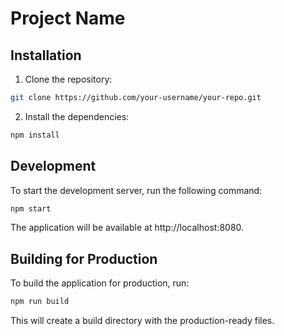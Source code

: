 # Project Name

## Installation

1. Clone the repository:

  ```bash
  git clone https://github.com/your-username/your-repo.git
  ```

2. Install the dependencies:

  ```bash
  npm install
  ```

## Development

To start the development server, run the following command:

  ```bash
  npm start
  ```

The application will be available at http://localhost:8080.

## Building for Production

To build the application for production, run:

  ```bash
  npm run build
  ```

This will create a build directory with the production-ready files.
